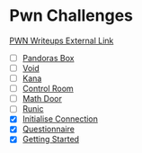 # Pwn Challenges



<a class="btn" href="https://chovid99.github.io/posts/cyber-apocalypse-2023-pwn/">PWN Writeups External Link</a>



- [ ] [Pandoras Box](Pandoras.md)
- [ ] [Void](Void.md)
- [ ] [Kana](Kana.md)
- [ ] [Control Room](Control.md)
- [ ] [Math Door](Math.md)
- [ ] [Runic](Runic.md)
- [x] [Initialise Connection](Initialise.md)
- [x] [Questionnaire](Questionnaire.md)
- [x] [Getting Started](Getting.md)